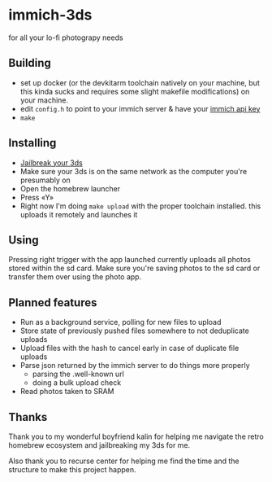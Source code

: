# immich-3ds

for all your lo-fi photograpy needs


## Building

- set up docker (or the devkitarm toolchain natively on your machine, but this
  kinda sucks and requires some slight makefile modifications) on your machine.
- edit `config.h` to point to your immich server & have your
  [immich api key](https://immich.app/docs/features/command-line-interface#obtain-the-api-key)
- `make`

## Installing

- [Jailbreak your 3ds](https://3ds.hacks.guide/)
- Make sure your 3ds is on the same network as the computer you're presumably on
- Open the homebrew launcher
- Press «Y»
- Right now I'm doing `make upload` with the proper toolchain installed. this
  uploads it remotely and launches it


## Using

Pressing right trigger with the app launched currently uploads all photos
stored within the sd card.  Make sure you're saving photos to the sd card or
transfer them over using the photo app.


## Planned features

- Run as a background service, polling for new files to upload
- Store state of previously pushed files somewhere to not deduplicate uploads
- Upload files with the hash to cancel early in case of duplicate file uploads
- Parse json returned by the immich server to do things more properly
    - parsing the .well-known url
    - doing a bulk upload check
- Read photos taken to SRAM



## Thanks

Thank you to my wonderful boyfriend kalin for helping me navigate the
retro homebrew ecosystem and jailbreaking my 3ds for me.

Also thank you to recurse center for helping me find the time and the structure
to make this project happen.

